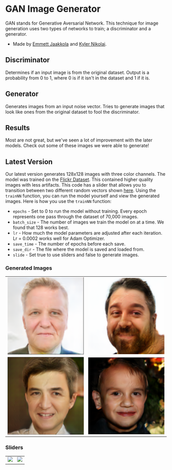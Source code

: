 # GAN Image Generator
GAN stands for Generative Aversarial Network.
This technique for image generation uses two types of networks to train; a discriminator and a generator.
- Made by [Emmett Jaakkola](https://www.linkedin.com/in/emmett-jaakkola-234667208/) and [Kyler Nikolai](https://www.linkedin.com/in/kylernikolai/).
## Discriminator
Determines if an input image is from the original dataset. Output is a probability from 0 to 1, where 0 is if it isn't in the dataset and 1 if it is.
## Generator
Generates images from an input noise vector. Tries to generate images that look like ones from the original dataset to fool the discriminator.
## Results
Most are not great, but we've seen a lot of improvement with the later models. Check out some of these images we were able to generate!
## Latest Version
Our latest version generates 128x128 images with three color channels. The model was trained on the
[Flickr Dataset](https://github.com/NVlabs/ffhq-dataset). This contained
higher quality images with less artifacts. This code has a slider that allows you to transition between two different random vectors shown [here](#sliders).
Using the `trainNN` function, you can run the model yourself and view the generated images.
Here is how you use the `trainNN` function:
- `epochs` - Set to 0 to run the model without training. Every epoch represents one pass through the dataset of 70,000 images.
- `batch_size` - The number of images we train the model on at a time. We found that 128 works best.
- `lr` - How much the model parameters are adjusted after each iteration. Lr = 0.0002 works well for Adam Optimizer.
- `save_time` - The number of epochs before each save.
- `save_dir` - The file where the model is saved and loaded from.
- `slide` - Set true to use sliders and false to generate images.

### Generated Images
<table>
  <tr>
    <td><img src="Images/face4.png" width="100%"/></td>
    <td><img src="Images/face5.png" width="100%"/></td>
  </tr>
  <tr>
    <td><img src="Images/face6.png" width="100%"/></td>
    <td><img src="Images/face7.png" width="100%"/></td>
  </tr>
</table>

### Sliders <a id="sliders"></a>
<table>
  <tr>
    <td><img src="Images/slider0.gif" width="270px"/></td>
    <td><img src="Images/slider1.gif" width="270px"/></td>
  </tr>
</table>